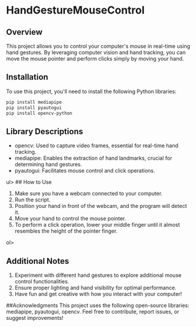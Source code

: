 # HandGestureMouseControl

## Overview

This project allows you to control your computer's mouse in real-time using hand gestures. By leveraging computer vision and hand tracking, you can move the mouse pointer and perform clicks simply by moving your hand.

## Installation

To use this project, you'll need to install the following Python libraries:

```bash
pip install mediapipe
pip install pyautogui
pip install opencv-python
```
## Library Descriptions
<ul>
<li>opencv: Used to capture video frames, essential for real-time hand tracking.</li>
<li>mediapipe: Enables the extraction of hand landmarks, crucial for determining hand gestures.</li>
<li>pyautogui: Facilitates mouse control and click operations.</li>
</ul>ul>
## How to Use
<ol>
<li>Make sure you have a webcam connected to your computer.</li>
<li>Run the script.</li>
<li>Position your hand in front of the webcam, and the program will detect it.</li>
<li>Move your hand to control the mouse pointer.</li>
<li>To perform a click operation, lower your middle finger until it almost resembles the height of the pointer finger.</li>
</ol>ol>

## Additional Notes
<ol>
<li>Experiment with different hand gestures to explore additional mouse control functionalities.</li>
<li>Ensure proper lighting and hand visibility for optimal performance.</li>
<li>Have fun and get creative with how you interact with your computer!</li>
</ol>
##Acknowledgments
This project uses the following open-source libraries: mediapipe, pyautogui, opencv.
Feel free to contribute, report issues, or suggest improvements!
